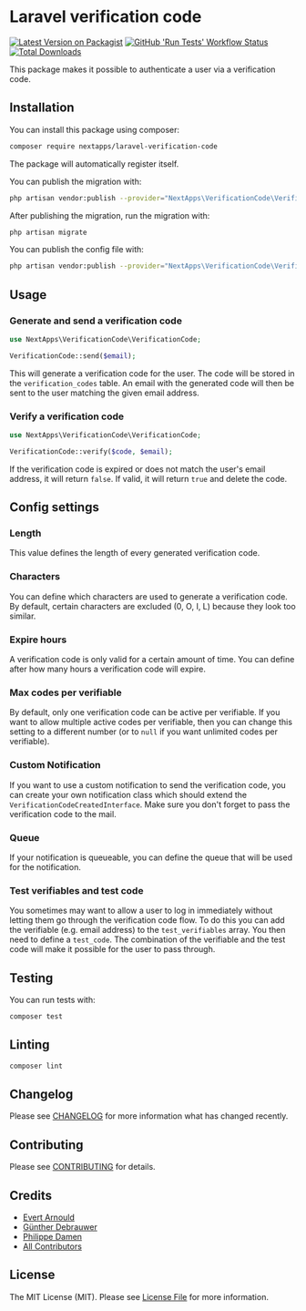 # Laravel verification code

[![Latest Version on Packagist](https://img.shields.io/packagist/v/nextapps/laravel-verification-code.svg?style=flat-square)](https://packagist.org/packages/nextapps/laravel-verification-code)
[![GitHub 'Run Tests' Workflow Status](https://img.shields.io/github/workflow/status/nextapps-be/laravel-verification-code/run-tests?label=tests&style=flat-square&logo=github)](https://github.com/nextapps-be/laravel-verification-code/actions?query=workflow%3Arun-tests)
[![Total Downloads](https://img.shields.io/packagist/dt/nextapps/laravel-verification-code.svg?style=flat-square)](https://packagist.org/packages/nextapps/laravel-verification-code)

This package makes it possible to authenticate a user via a verification code.

## Installation

You can install this package using composer:

```bash
composer require nextapps/laravel-verification-code
```

The package will automatically register itself.

You can publish the migration with:
```bash
php artisan vendor:publish --provider="NextApps\VerificationCode\VerificationCodeServiceProvider" --tag="migrations"
```

After publishing the migration, run the migration with:
```bash
php artisan migrate
```

You can publish the config file with:
```bash
php artisan vendor:publish --provider="NextApps\VerificationCode\VerificationCodeServiceProvider" --tag="config"
```

## Usage

### Generate and send a verification code
```php
use NextApps\VerificationCode\VerificationCode;

VerificationCode::send($email);
```
This will generate a verification code for the user. The code will be stored in the `verification_codes` table. An email with the generated code will then be sent to the user matching the given email address.

### Verify a verification code
```php
use NextApps\VerificationCode\VerificationCode;

VerificationCode::verify($code, $email);
```
If the verification code is expired or does not match the user's email address, it will return `false`. If valid, it will return `true` and delete the code.

## Config settings

### Length
This value defines the length of every generated verification code.

### Characters
You can define which characters are used to generate a verification code. By default, certain characters are excluded (0, O, I, L) because they look too similar.

### Expire hours
A verification code is only valid for a certain amount of time. You can define after how many hours a verification code will expire.

### Max codes per verifiable

By default, only one verification code can be active per verifiable. If you want to allow multiple active codes per verifiable, then you can
change this setting to a different number (or to `null` if you want unlimited codes per verifiable).

### Custom Notification
If you want to use a custom notification to send the verification code, you can create your own notification class which should extend the `VerificationCodeCreatedInterface`. Make sure you don't forget to pass the verification code to the mail.

### Queue
If your notification is queueable, you can  define the queue that will be used for the notification.

### Test verifiables and test code
You sometimes may want to allow a user to log in immediately without letting them go through the verification code flow. To do this you can add the verifiable (e.g. email address) to the `test_verifiables` array. You then need to define a `test_code`. The combination of the verifiable and the test code will make it possible for the user to pass through.

## Testing
You can run tests with:
``` bash
composer test
```
## Linting

```bash
composer lint
```
## Changelog

Please see [CHANGELOG](CHANGELOG.md) for more information what has changed recently.

## Contributing

Please see [CONTRIBUTING](CONTRIBUTING.md) for details.

## Credits

- [Evert Arnould](https://github.com/earnould)
- [Günther Debrauwer](https://github.com/gdebrauwer)
- [Philippe Damen](https://github.com/yinx)
- [All Contributors](../../contributors)

## License

The MIT License (MIT). Please see [License File](LICENSE.md) for more information.
